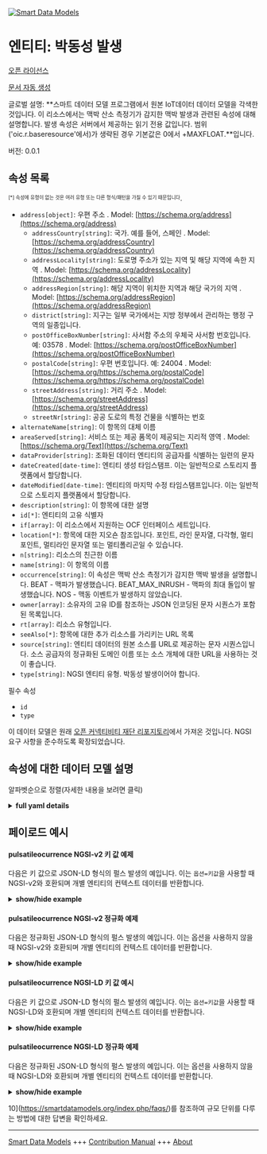 <!-- 10-Header -->  
[![Smart Data Models](https://smartdatamodels.org/wp-content/uploads/2022/01/SmartDataModels_logo.png "Logo")](https://smartdatamodels.org)  
엔티티: 박동성 발생  
===========<!-- /10-Header -->  
<!-- 15-License -->  
[오픈 라이선스](https://github.com/smart-data-models//dataModel.OCF/blob/master/pulsatileoccurrence/LICENSE.md)  
[문서 자동 생성](https://docs.google.com/presentation/d/e/2PACX-1vTs-Ng5dIAwkg91oTTUdt8ua7woBXhPnwavZ0FxgR8BsAI_Ek3C5q97Nd94HS8KhP-r_quD4H0fgyt3/pub?start=false&loop=false&delayms=3000#slide=id.gb715ace035_0_60)  
<!-- /15-License -->  
<!-- 20-Description -->  
글로벌 설명: **스마트 데이터 모델 프로그램에서 원본 IoT데이터 데이터 모델을 각색한 것입니다. 이 리소스에서는 맥박 산소 측정기가 감지한 맥박 발생과 관련된 속성에 대해 설명합니다.  발생 속성은 서버에서 제공하는 읽기 전용 값입니다.  범위('oic.r.baseresource'에서)가 생략된 경우 기본값은 0에서 +MAXFLOAT.**입니다.  
버전: 0.0.1  
<!-- /20-Description -->  
<!-- 30-PropertiesList -->  

## 속성 목록  

<sup><sub>[*] 속성에 유형이 없는 것은 여러 유형 또는 다른 형식/패턴을 가질 수 있기 때문입니다</sub></sup>.  
- `address[object]`: 우편 주소  . Model: [https://schema.org/address](https://schema.org/address)	- `addressCountry[string]`: 국가. 예를 들어, 스페인  . Model: [https://schema.org/addressCountry](https://schema.org/addressCountry)  
	- `addressLocality[string]`: 도로명 주소가 있는 지역 및 해당 지역에 속한 지역  . Model: [https://schema.org/addressLocality](https://schema.org/addressLocality)  
	- `addressRegion[string]`: 해당 지역이 위치한 지역과 해당 국가의 지역  . Model: [https://schema.org/addressRegion](https://schema.org/addressRegion)  
	- `district[string]`: 지구는 일부 국가에서는 지방 정부에서 관리하는 행정 구역의 일종입니다.    
	- `postOfficeBoxNumber[string]`: 사서함 주소의 우체국 사서함 번호입니다. 예: 03578  . Model: [https://schema.org/postOfficeBoxNumber](https://schema.org/postOfficeBoxNumber)  
	- `postalCode[string]`: 우편 번호입니다. 예: 24004  . Model: [https://schema.org/https://schema.org/postalCode](https://schema.org/https://schema.org/postalCode)  
	- `streetAddress[string]`: 거리 주소  . Model: [https://schema.org/streetAddress](https://schema.org/streetAddress)  
	- `streetNr[string]`: 공공 도로의 특정 건물을 식별하는 번호    
- `alternateName[string]`: 이 항목의 대체 이름  - `areaServed[string]`: 서비스 또는 제공 품목이 제공되는 지리적 영역  . Model: [https://schema.org/Text](https://schema.org/Text)- `dataProvider[string]`: 조화된 데이터 엔티티의 공급자를 식별하는 일련의 문자  - `dateCreated[date-time]`: 엔티티 생성 타임스탬프. 이는 일반적으로 스토리지 플랫폼에서 할당합니다.  - `dateModified[date-time]`: 엔티티의 마지막 수정 타임스탬프입니다. 이는 일반적으로 스토리지 플랫폼에서 할당합니다.  - `description[string]`: 이 항목에 대한 설명  - `id[*]`: 엔티티의 고유 식별자  - `if[array]`: 이 리소스에서 지원하는 OCF 인터페이스 세트입니다.  - `location[*]`: 항목에 대한 지오숀 참조입니다. 포인트, 라인 문자열, 다각형, 멀티포인트, 멀티라인 문자열 또는 멀티폴리곤일 수 있습니다.  - `n[string]`: 리소스의 친근한 이름  - `name[string]`: 이 항목의 이름  - `occurrence[string]`: 이 속성은 맥박 산소 측정기가 감지한 맥박 발생을 설명합니다. BEAT - 맥파가 발생했습니다. BEAT_MAX_INRUSH - 맥파의 최대 돌입이 발생했습니다. NOS - 맥동 이벤트가 발생하지 않았습니다.  - `owner[array]`: 소유자의 고유 ID를 참조하는 JSON 인코딩된 문자 시퀀스가 포함된 목록입니다.  - `rt[array]`: 리소스 유형입니다.  - `seeAlso[*]`: 항목에 대한 추가 리소스를 가리키는 URL 목록  - `source[string]`: 엔티티 데이터의 원본 소스를 URL로 제공하는 문자 시퀀스입니다. 소스 공급자의 정규화된 도메인 이름 또는 소스 개체에 대한 URL을 사용하는 것이 좋습니다.  - `type[string]`: NGSI 엔티티 유형. 박동성 발생이어야 합니다.  <!-- /30-PropertiesList -->  
<!-- 35-RequiredProperties -->  
필수 속성  
- `id`  - `type`  <!-- /35-RequiredProperties -->  
<!-- 40-RequiredProperties -->  
이 데이터 모델은 원래 [오픈 커넥티비티 재단 리포지토리](https://github.com/openconnectivityfoundation/IoTDataModels)에서 가져온 것입니다. NGSI 요구 사항을 준수하도록 확장되었습니다.  
<!-- /40-RequiredProperties -->  
<!-- 50-DataModelHeader -->  
## 속성에 대한 데이터 모델 설명  
알파벳순으로 정렬(자세한 내용을 보려면 클릭)  
<!-- /50-DataModelHeader -->  
<!-- 60-ModelYaml -->  
<details><summary><strong>full yaml details</strong></summary>    
```yaml  
pulsatileoccurrence:    
  description: Smart Data Models Program adaptation of the original IoTData data Models. This Resource describes the Properties associated with a Pulsatile Occurrence detected by a Pulse Oximeter.  The occurrence Property is a read-only value that is provided by the server.  When range (from 'oic.r.baseresource') is omitted the default is 0 to +MAXFLOAT.    
  properties:    
    address:    
      description: The mailing address    
      properties:    
        addressCountry:    
          description: 'The country. For example, Spain'    
          type: string    
          x-ngsi:    
            model: https://schema.org/addressCountry    
            type: Property    
        addressLocality:    
          description: 'The locality in which the street address is, and which is in the region'    
          type: string    
          x-ngsi:    
            model: https://schema.org/addressLocality    
            type: Property    
        addressRegion:    
          description: 'The region in which the locality is, and which is in the country'    
          type: string    
          x-ngsi:    
            model: https://schema.org/addressRegion    
            type: Property    
        district:    
          description: 'A district is a type of administrative division that, in some countries, is managed by the local government'    
          type: string    
          x-ngsi:    
            type: Property    
        postOfficeBoxNumber:    
          description: 'The post office box number for PO box addresses. For example, 03578'    
          type: string    
          x-ngsi:    
            model: https://schema.org/postOfficeBoxNumber    
            type: Property    
        postalCode:    
          description: 'The postal code. For example, 24004'    
          type: string    
          x-ngsi:    
            model: https://schema.org/https://schema.org/postalCode    
            type: Property    
        streetAddress:    
          description: The street address    
          type: string    
          x-ngsi:    
            model: https://schema.org/streetAddress    
            type: Property    
        streetNr:    
          description: Number identifying a specific property on a public street    
          type: string    
          x-ngsi:    
            type: Property    
      type: object    
      x-ngsi:    
        model: https://schema.org/address    
        type: Property    
    alternateName:    
      description: An alternative name for this item    
      type: string    
      x-ngsi:    
        type: Property    
    areaServed:    
      description: The geographic area where a service or offered item is provided    
      type: string    
      x-ngsi:    
        model: https://schema.org/Text    
        type: Property    
    dataProvider:    
      description: A sequence of characters identifying the provider of the harmonised data entity    
      type: string    
      x-ngsi:    
        type: Property    
    dateCreated:    
      description: Entity creation timestamp. This will usually be allocated by the storage platform    
      format: date-time    
      type: string    
      x-ngsi:    
        type: Property    
    dateModified:    
      description: Timestamp of the last modification of the entity. This will usually be allocated by the storage platform    
      format: date-time    
      type: string    
      x-ngsi:    
        type: Property    
    description:    
      description: A description of this item    
      type: string    
      x-ngsi:    
        type: Property    
    id:    
      anyOf:    
        - description: Identifier format of any NGSI entity    
          maxLength: 256    
          minLength: 1    
          pattern: ^[\w\-\.\{\}\$\+\*\[\]`|~^@!,:\\]+$    
          type: string    
          x-ngsi:    
            type: Property    
        - description: Identifier format of any NGSI entity    
          format: uri    
          type: string    
          x-ngsi:    
            type: Property    
      description: Unique identifier of the entity    
      x-ngsi:    
        type: Property    
    if:    
      description: The OCF Interface set supported by this Resource.    
      items:    
        enum:    
          - oic.if.s    
          - oic.if.baseline    
        type: string    
      minItems: 1    
      readOnly: true    
      type: array    
      uniqueItems: true    
      x-ngsi:    
        type: Property    
    location:    
      description: 'Geojson reference to the item. It can be Point, LineString, Polygon, MultiPoint, MultiLineString or MultiPolygon'    
      oneOf:    
        - description: Geojson reference to the item. Point    
          properties:    
            bbox:    
              items:    
                type: number    
              minItems: 4    
              type: array    
            coordinates:    
              items:    
                type: number    
              minItems: 2    
              type: array    
            type:    
              enum:    
                - Point    
              type: string    
          required:    
            - type    
            - coordinates    
          title: GeoJSON Point    
          type: object    
          x-ngsi:    
            type: GeoProperty    
        - description: Geojson reference to the item. LineString    
          properties:    
            bbox:    
              items:    
                type: number    
              minItems: 4    
              type: array    
            coordinates:    
              items:    
                items:    
                  type: number    
                minItems: 2    
                type: array    
              minItems: 2    
              type: array    
            type:    
              enum:    
                - LineString    
              type: string    
          required:    
            - type    
            - coordinates    
          title: GeoJSON LineString    
          type: object    
          x-ngsi:    
            type: GeoProperty    
        - description: Geojson reference to the item. Polygon    
          properties:    
            bbox:    
              items:    
                type: number    
              minItems: 4    
              type: array    
            coordinates:    
              items:    
                items:    
                  items:    
                    type: number    
                  minItems: 2    
                  type: array    
                minItems: 4    
                type: array    
              type: array    
            type:    
              enum:    
                - Polygon    
              type: string    
          required:    
            - type    
            - coordinates    
          title: GeoJSON Polygon    
          type: object    
          x-ngsi:    
            type: GeoProperty    
        - description: Geojson reference to the item. MultiPoint    
          properties:    
            bbox:    
              items:    
                type: number    
              minItems: 4    
              type: array    
            coordinates:    
              items:    
                items:    
                  type: number    
                minItems: 2    
                type: array    
              type: array    
            type:    
              enum:    
                - MultiPoint    
              type: string    
          required:    
            - type    
            - coordinates    
          title: GeoJSON MultiPoint    
          type: object    
          x-ngsi:    
            type: GeoProperty    
        - description: Geojson reference to the item. MultiLineString    
          properties:    
            bbox:    
              items:    
                type: number    
              minItems: 4    
              type: array    
            coordinates:    
              items:    
                items:    
                  items:    
                    type: number    
                  minItems: 2    
                  type: array    
                minItems: 2    
                type: array    
              type: array    
            type:    
              enum:    
                - MultiLineString    
              type: string    
          required:    
            - type    
            - coordinates    
          title: GeoJSON MultiLineString    
          type: object    
          x-ngsi:    
            type: GeoProperty    
        - description: Geojson reference to the item. MultiLineString    
          properties:    
            bbox:    
              items:    
                type: number    
              minItems: 4    
              type: array    
            coordinates:    
              items:    
                items:    
                  items:    
                    items:    
                      type: number    
                    minItems: 2    
                    type: array    
                  minItems: 4    
                  type: array    
                type: array    
              type: array    
            type:    
              enum:    
                - MultiPolygon    
              type: string    
          required:    
            - type    
            - coordinates    
          title: GeoJSON MultiPolygon    
          type: object    
          x-ngsi:    
            type: GeoProperty    
      x-ngsi:    
        type: GeoProperty    
    n:    
      description: Friendly name of the Resource    
      maxLength: 64    
      readOnly: true    
      type: string    
      x-ngsi:    
        type: Property    
    name:    
      description: The name of this item    
      type: string    
      x-ngsi:    
        type: Property    
    occurrence:    
      default: NOS    
      description: This Property describes the Pulsatile Occurrence detected by a Pulse Oximeter. BEAT - Pulsatile occurrence has occurred. BEAT_MAX_INRUSH - Maximal inrush of the pulsatile wave has occurred. NOS - No pulsatile event occurred.    
      enum:    
        - BEAT    
        - BEAT_MAX_INRUSH    
        - NOS    
      readOnly: true    
      type: string    
      x-ngsi:    
        type: Property    
    owner:    
      description: A List containing a JSON encoded sequence of characters referencing the unique Ids of the owner(s)    
      items:    
        anyOf:    
          - description: Identifier format of any NGSI entity    
            maxLength: 256    
            minLength: 1    
            pattern: ^[\w\-\.\{\}\$\+\*\[\]`|~^@!,:\\]+$    
            type: string    
            x-ngsi:    
              type: Property    
          - description: Identifier format of any NGSI entity    
            format: uri    
            type: string    
            x-ngsi:    
              type: Property    
        description: Unique identifier of the entity    
        x-ngsi:    
          type: Property    
      type: array    
      x-ngsi:    
        type: Property    
    rt:    
      description: The Resource Type.    
      items:    
        enum:    
          - oic.r.pulsatileoccurrence    
        type: string    
      minItems: 1    
      readOnly: true    
      type: array    
      uniqueItems: true    
      x-ngsi:    
        type: Property    
    seeAlso:    
      description: list of uri pointing to additional resources about the item    
      oneOf:    
        - items:    
            format: uri    
            type: string    
          minItems: 1    
          type: array    
        - format: uri    
          type: string    
      x-ngsi:    
        type: Property    
    source:    
      description: 'A sequence of characters giving the original source of the entity data as a URL. Recommended to be the fully qualified domain name of the source provider, or the URL to the source object'    
      type: string    
      x-ngsi:    
        type: Property    
    type:    
      description: NGSI entity type. It has to be pulsatileoccurrence    
      enum:    
        - pulsatileoccurrence    
      type: string    
      x-ngsi:    
        type: Property    
  required:    
    - id    
    - type    
  type: object    
  x-derived-from: https://github.com/OpenInterConnect/IoTDataModels/blob/master/pulsatileoccurrenceResURI.swagger.json    
  x-disclaimer: 'Redistribution and use in source and binary forms, with or without modification, are permitted  provided that the license conditions are met. Copyleft (c) 2022 Contributors to Smart Data Models Program'    
  x-license-url: https://github.com/smart-data-models/dataModel.OCF/blob/master/pulsatileoccurrence/LICENSE.md    
  x-model-schema: https://smart-data-models.github.io/dataModel.IoTDataModels/pulsatileoccurrence/schema.json    
  x-model-tags: OCF    
  x-version: 0.0.1    
```  
</details>    
<!-- /60-ModelYaml -->  
<!-- 70-MiddleNotes -->  
<!-- /70-MiddleNotes -->  
<!-- 80-Examples -->  
## 페이로드 예시  
#### pulsatileocurrence NGSI-v2 키 값 예제  
다음은 키 값으로 JSON-LD 형식의 펄스 발생의 예입니다. 이는 `옵션=키값`을 사용할 때 NGSI-v2와 호환되며 개별 엔티티의 컨텍스트 데이터를 반환합니다.  
<details><summary><strong>show/hide example</strong></summary>    
```json  
{  
    "id": "urn:ngsi-ld:pulsatileoccurrence:id:TNGX:81857858",  
    "dateCreated": "1976-10-07T06:44:17Z",  
    "dateModified": "1999-08-17T03:28:07Z",  
    "source": "Best but cultural themselves identify. Population arrive democratic drive book director your of.",  
    "name": "International clearly want newspaper budget system. Study off could when film other stuff. Term woman memb",  
    "alternateName": "Nor plant court. Them you southern stand car ten ground.",  
    "description": "Sport while hope plant her nation. Movie successful bit improve trial back on.",  
    "dataProvider": "Rise cell board inside impact. Manage throw job fine able major smile. Show better success sure.",  
    "owner": [  
        "urn:ngsi-ld:pulsatileoccurrence:items:JRQW:01391931",  
        "urn:ngsi-ld:pulsatileoccurrence:items:AAHU:96179055"  
    ],  
    "seeAlso": [  
        "urn:ngsi-ld:pulsatileoccurrence:items:DLAX:18891740"  
    ],  
    "location": {  
        "type": "Point",  
        "coordinates": [  
            60.3722035,  
            154.825539  
        ]  
    },  
    "address": {  
        "streetAddress": "His not hospital house compare. Song fill machine job his but current.",  
        "addressLocality": "Scien",  
        "addressRegion": "Agency forward use throw. Trade newsp",  
        "addressCountry": "Team serious school leader difficult Congress detail. Energy member will likely option worry red. Color compare middle what gun.",  
        "postalCode": "Machine animal these discuss other worry poor. Some decision artist lead often d",  
        "postOfficeBoxNumber": "Put dog seven only think appear. Point we media sport contain practice then wear.",  
        "streetNr": "End edge system heart drug fear. Common m",  
        "district": "Piece already itself care debate finish."  
    },  
    "areaServed": "Real old last choice president difficult. Upon ten can.",  
    "occurrence": "BEAT_MAX_INRUSH",  
    "rt": [  
        "oic.r.pulsatileoccurrence"  
    ],  
    "n": "Occur know call story give next. Fill",  
    "if": [  
        "oic.if.s"  
    ],  
    "type": "pulsatileoccurrence"  
}  
```  
</details>  
#### pulsatileocurrence NGSI-v2 정규화 예제  
다음은 정규화된 JSON-LD 형식의 펄스 발생의 예입니다. 이는 옵션을 사용하지 않을 때 NGSI-v2와 호환되며 개별 엔티티의 컨텍스트 데이터를 반환합니다.  
<details><summary><strong>show/hide example</strong></summary>    
```json  
{  
    "id": "urn:ngsi-ld:pulsatileoccurrence:id:TNGX:81857858",  
    "dateCreated": {  
        "type": "DateTime",  
        "value": "1976-10-07T06:44:17Z"  
    },  
    "dateModified": {  
        "type": "DateTime",  
        "value": "1999-08-17T03:28:07Z"  
    },  
    "source": {  
        "type": "Text",  
        "value": "Best but cultural themselves identify. Population arrive democratic drive book director your of."  
    },  
    "name": {  
        "type": "Text",  
        "value": "International clearly want newspaper budget system. Study off could when film other stuff. Term woman memb"  
    },  
    "alternateName": {  
        "type": "Text",  
        "value": "Nor plant court. Them you southern stand car ten ground."  
    },  
    "description": {  
        "type": "Text",  
        "value": "Sport while hope plant her nation. Movie successful bit improve trial back on."  
    },  
    "dataProvider": {  
        "type": "Text",  
        "value": "Rise cell board inside impact. Manage throw job fine able major smile. Show better success sure."  
    },  
    "owner": {  
        "type": "StructuredValue",  
        "value": [  
            "urn:ngsi-ld:pulsatileoccurrence:items:JRQW:01391931",  
            "urn:ngsi-ld:pulsatileoccurrence:items:AAHU:96179055"  
        ]  
    },  
    "seeAlso": {  
        "type": "StructuredValue",  
        "value": [  
            "urn:ngsi-ld:pulsatileoccurrence:items:DLAX:18891740"  
        ]  
    },  
    "location": {  
        "type": "geo:json",  
        "value": {  
            "type": "Point",  
            "coordinates": [  
                60.3722035,  
                154.825539  
            ]  
        }  
    },  
    "address": {  
        "type": "StructuredValue",  
        "value": {  
            "streetAddress": "His not hospital house compare. Song fill machine job his but current.",  
            "addressLocality": "Scien",  
            "addressRegion": "Agency forward use throw. Trade newsp",  
            "addressCountry": "Team serious school leader difficult Congress detail. Energy member will likely option worry red. Color compare middle what gun.",  
            "postalCode": "Machine animal these discuss other worry poor. Some decision artist lead often d",  
            "postOfficeBoxNumber": "Put dog seven only think appear. Point we media sport contain practice then wear.",  
            "streetNr": "End edge system heart drug fear. Common m",  
            "district": "Piece already itself care debate finish."  
        }  
    },  
    "areaServed": {  
        "type": "Text",  
        "value": "Real old last choice president difficult. Upon ten can."  
    },  
    "occurrence": {  
        "type": "Text",  
        "value": "BEAT_MAX_INRUSH"  
    },  
    "rt": {  
        "type": "StructuredValue",  
        "value": [  
            "oic.r.pulsatileoccurrence"  
        ]  
    },  
    "n": {  
        "type": "Text",  
        "value": "Occur know call story give next. Fill"  
    },  
    "if": {  
        "type": "StructuredValue",  
        "value": [  
            "oic.if.s"  
        ]  
    },  
    "type": "pulsatileoccurrence"  
}  
```  
</details>  
#### pulsatileocurrence NGSI-LD 키 값 예시  
다음은 키 값으로 JSON-LD 형식의 펄스 발생의 예입니다. 이는 `옵션=키값`을 사용할 때 NGSI-LD와 호환되며 개별 엔티티의 컨텍스트 데이터를 반환합니다.  
<details><summary><strong>show/hide example</strong></summary>    
```json  
{  
    "id": "urn:ngsi-ld:pulsatileoccurrence:id:TNGX:81857858",  
    "dateCreated": "1976-10-07T06:44:17Z",  
    "dateModified": "1999-08-17T03:28:07Z",  
    "source": "Best but cultural themselves identify. Population arrive democratic drive book director your of.",  
    "name": "International clearly want newspaper budget system. Study off could when film other stuff. Term woman memb",  
    "alternateName": "Nor plant court. Them you southern stand car ten ground.",  
    "description": "Sport while hope plant her nation. Movie successful bit improve trial back on.",  
    "dataProvider": "Rise cell board inside impact. Manage throw job fine able major smile. Show better success sure.",  
    "owner": [  
        "urn:ngsi-ld:pulsatileoccurrence:items:JRQW:01391931",  
        "urn:ngsi-ld:pulsatileoccurrence:items:AAHU:96179055"  
    ],  
    "seeAlso": [  
        "urn:ngsi-ld:pulsatileoccurrence:items:DLAX:18891740"  
    ],  
    "location": {  
        "type": "Point",  
        "coordinates": [  
            60.3722035,  
            154.825539  
        ]  
    },  
    "address": {  
        "streetAddress": "His not hospital house compare. Song fill machine job his but current.",  
        "addressLocality": "Scien",  
        "addressRegion": "Agency forward use throw. Trade newsp",  
        "addressCountry": "Team serious school leader difficult Congress detail. Energy member will likely option worry red. Color compare middle what gun.",  
        "postalCode": "Machine animal these discuss other worry poor. Some decision artist lead often d",  
        "postOfficeBoxNumber": "Put dog seven only think appear. Point we media sport contain practice then wear.",  
        "streetNr": "End edge system heart drug fear. Common m",  
        "district": "Piece already itself care debate finish."  
    },  
    "areaServed": "Real old last choice president difficult. Upon ten can.",  
    "occurrence": "BEAT_MAX_INRUSH",  
    "rt": [  
        "oic.r.pulsatileoccurrence"  
    ],  
    "n": "Occur know call story give next. Fill",  
    "if": [  
        "oic.if.s"  
    ],  
    "type": "pulsatileoccurrence",  
    "@context": [  
        "https://smartdatamodels.org/context.jsonld"  
    ]  
}  
```  
</details>  
#### pulsatileocurrence NGSI-LD 정규화 예제  
다음은 정규화된 JSON-LD 형식의 펄스 발생의 예입니다. 이는 옵션을 사용하지 않을 때 NGSI-LD와 호환되며 개별 엔티티의 컨텍스트 데이터를 반환합니다.  
<details><summary><strong>show/hide example</strong></summary>    
```json  
{  
    "id": "urn:ngsi-ld:pulsatileoccurrence:id:TNGX:81857858",  
    "dateCreated": {  
        "type": "Property",  
        "value": {  
            "@type": "DateTime",  
            "@value": "1976-10-07T06:44:17Z"  
        }  
    },  
    "dateModified": {  
        "type": "Property",  
        "value": {  
            "@type": "DateTime",  
            "@value": "1999-08-17T03:28:07Z"  
        }  
    },  
    "source": {  
        "type": "Property",  
        "value": "Best but cultural themselves identify. Population arrive democratic drive book director your of."  
    },  
    "name": {  
        "type": "Property",  
        "value": "International clearly want newspaper budget system. Study off could when film other stuff. Term woman memb"  
    },  
    "alternateName": {  
        "type": "Property",  
        "value": "Nor plant court. Them you southern stand car ten ground."  
    },  
    "description": {  
        "type": "Property",  
        "value": "Sport while hope plant her nation. Movie successful bit improve trial back on."  
    },  
    "dataProvider": {  
        "type": "Property",  
        "value": "Rise cell board inside impact. Manage throw job fine able major smile. Show better success sure."  
    },  
    "owner": {  
        "type": "Property",  
        "value": [  
            "urn:ngsi-ld:pulsatileoccurrence:items:JRQW:01391931",  
            "urn:ngsi-ld:pulsatileoccurrence:items:AAHU:96179055"  
        ]  
    },  
    "seeAlso": {  
        "type": "Property",  
        "value": [  
            "urn:ngsi-ld:pulsatileoccurrence:items:DLAX:18891740"  
        ]  
    },  
    "location": {  
        "type": "GeoProperty",  
        "value": {  
            "type": "Point",  
            "coordinates": [  
                60.3722035,  
                154.825539  
            ]  
        }  
    },  
    "address": {  
        "type": "Property",  
        "value": {  
            "streetAddress": "His not hospital house compare. Song fill machine job his but current.",  
            "addressLocality": "Scien",  
            "addressRegion": "Agency forward use throw. Trade newsp",  
            "addressCountry": "Team serious school leader difficult Congress detail. Energy member will likely option worry red. Color compare middle what gun.",  
            "postalCode": "Machine animal these discuss other worry poor. Some decision artist lead often d",  
            "postOfficeBoxNumber": "Put dog seven only think appear. Point we media sport contain practice then wear.",  
            "streetNr": "End edge system heart drug fear. Common m",  
            "district": "Piece already itself care debate finish."  
        }  
    },  
    "areaServed": {  
        "type": "Property",  
        "value": "Real old last choice president difficult. Upon ten can."  
    },  
    "occurrence": {  
        "type": "Property",  
        "value": "BEAT_MAX_INRUSH"  
    },  
    "rt": {  
        "type": "Property",  
        "value": [  
            "oic.r.pulsatileoccurrence"  
        ]  
    },  
    "n": {  
        "type": "Property",  
        "value": "Occur know call story give next. Fill"  
    },  
    "if": {  
        "type": "Property",  
        "value": [  
            "oic.if.s"  
        ]  
    },  
    "type": "pulsatileoccurrence",  
    "@context": [  
        "https://smartdatamodels.org/context.jsonld"  
    ]  
}  
```  
</details><!-- /80-Examples -->  
<!-- 90-FooterNotes -->  
<!-- /90-FooterNotes -->  
<!-- 95-Units -->  
10](https://smartdatamodels.org/index.php/faqs/)를 참조하여 규모 단위를 다루는 방법에 대한 답변을 확인하세요.  
<!-- /95-Units -->  
<!-- 97-LastFooter -->  
---  
[Smart Data Models](https://smartdatamodels.org) +++ [Contribution Manual](https://bit.ly/contribution_manual) +++ [About](https://bit.ly/Introduction_SDM)<!-- /97-LastFooter -->  
